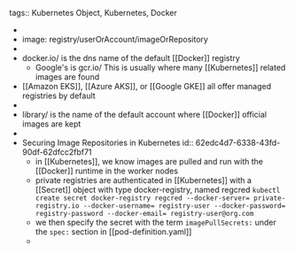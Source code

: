 tags:: Kubernetes Object, Kubernetes, Docker

-
- image: registry/userOrAccount/imageOrRepository
-
- docker.io/ is the dns name of the default [[Docker]] registry
	- Google's is gcr.io/  This is usually where many [[Kubernetes]] related images are found
- [[Amazon EKS]], [[Azure AKS]], or [[Google GKE]] all offer managed registries by default
-
- library/ is the name of the default account where [[Docker]] official images are kept
-
- Securing Image Repositories in Kubernetes
  id:: 62edc4d7-6338-43fd-90df-62dfcc2fbf71
	- in [[Kubernetes]], we know images are pulled and run with the [[Docker]] runtime in the worker nodes
	- private registries are authenticated in [[Kubernetes]] with a [[Secret]] object with type docker-registry, named regcred 
	  `kubectl create secret docker-registry regcred --docker-server= private-registry.io --docker-username= registry-user --docker-password= registry-password --docker-email= registry-user@org.com`
	- we then specify the secret with the term `imagePullSecrets:` under the `spec:` section in [[pod-definition.yaml]]
	-